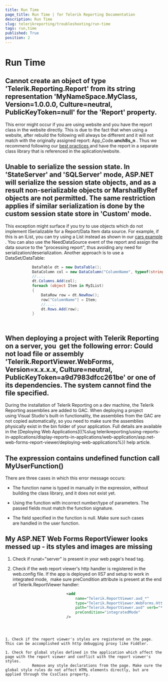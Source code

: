 ```yaml
---
title: Run Time
page_title: Run Time | for Telerik Reporting Documentation
description: Run Time
slug: telerikreporting/troubleshooting/run-time
tags: run,time
published: True
position: 2
---
```


# Run Time



## Cannot create an object of type 'Telerik.Reporting.Report' from its string representation 'MyNameSpace.MyClass, Version=1.0.0.0, Culture=neutral, PublicKeyToken=null' for the 'Report' property.

This error might occur if you are using website and you have the           report class in the website directly. This is due to the fact that when           using a website, after rebuild the following will always be different           and it will not match with the originally assigned report:           App_Code.__unch8s_n__ .           Thus we recommend following our [             best practices           ](66CD7D60-7708-42D5-8BB4-506676E8679E) and have the report in a separate class library that           is referenced in the aplication/website.         

## Unable to serialize the session state. In 'StateServer' and 'SQLServer' mode, ASP.NET will serialize the session state objects, and as a result non-serializable objects or MarshalByRef objects are not permitted. The same restriction applies if similar serialization is done by the custom session state store in 'Custom' mode.

This exception might surface if you try to use objects which           do not implement ISerializable for a Report/Data Item data source. For example, if           this is an IList, you can try using a List instead as shown in our            [cars example](http://demos.telerik.com/reporting/list-bound-report) .           You can also use the NeedDataSource event of the report and assign the data source to the "processing report", thus avoiding any need for serialization/deserialization.           Another approach is to use a DataSet/DataTable:         

	
````C#
			DataTable dt = new DataTable();
			DataColumn col = new DataColumn("ColumnName", typeof(string));
			//....
			dt.Columns.Add(col);
			foreach (object Item in MyIList)
			{
				DataRow row = dt.NewRow();
				row["ColumnName"] = Item;
				//.....
				dt.Rows.Add(row);
			}
````

         
      

## When deploying a project with Telerik Reporting on a server, you  get the following error: Could not load file or assembly 'Telerik.ReportViewer.WebForms, Version=x.x.x.x, Culture=neutral, PublicKeyToken=a9d7983dfcc261be' or one of its dependencies. The system cannot find the file specified.

During the installation of Telerik Reporting on a dev machine,           the Telerik Reporting assemblies are added to GAC. When deploying a project           using Visual Studio's built-in functionality, the assemblies from the GAC           are not copied automatically, so you need to make sure the assemblies physically exist in the bin folder of your application.           Full details are available in the [Deploying Web Applications]({%slug telerikreporting/using-reports-in-applications/display-reports-in-applications/web-application/asp.net-web-forms-report-viewer/deploying-web-applications%}) help article.         

## The expression contains undefined function call MyUserFunction()

There are three cases in which this error message occurs:

* The function name is typed in manually in the expression, without building the class library, and it does not exist yet.

* Using the function with incorrect number/type of parameters. The passed fields must match the function signature.

* The field specified in the function is null. Make sure such cases are handled in the user function.

## My ASP.NET Web Forms ReportViewer looks messed up - its styles and images are missing

1. Check if runat="server" is present in your web page's head tag.

1. Check if the web report viewer's http handler is registered in the web.config file. If the app is deployed on IIS7 and setup to work in integrated mode,                make sure preCondition attribute is present at the end of Telerik.ReportViewer handler:             

	
    ````XML
							<add 
								name="Telerik.ReportViewer.axd_*" 
								type="Telerik.ReportViewer.WebForms.HttpHandler, Telerik.ReportViewer.WebForms, Version=x.x.x.x, Culture=neutral, PublicKeyToken=a9d7983dfcc261be" 
								path="Telerik.ReportViewer.axd" verb="*" 
								preCondition="integratedMode"
							/>
````



1. Check if the report viewer's styles are registered on the page. This can be accomplished with http debugging proxy like Fiddler.

1. Check for global styles defined in the application which affect the page with the report viewer and conflict with the report viewer's styles.
            Remove any style declarations from the page. Make sure the global style rules do not affect HTML elements directly, but are applied through the CssClass property.
